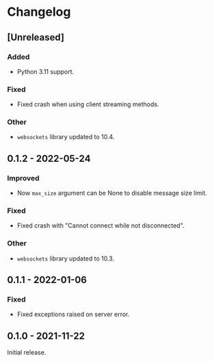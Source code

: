 # Changelog

## [Unreleased]

### Added

- Python 3.11 support.

### Fixed

- Fixed crash when using client streaming methods.

### Other

- `websockets` library updated to 10.4.

## 0.1.2 - 2022-05-24

### Improved

- Now `max_size` argument can be None to disable message size limit. 

### Fixed

- Fixed crash with "Cannot connect while not disconnected".

### Other

- `websockets` library updated to 10.3.

## 0.1.1 - 2022-01-06

### Fixed

- Fixed exceptions raised on server error.

## 0.1.0 - 2021-11-22

Initial release.